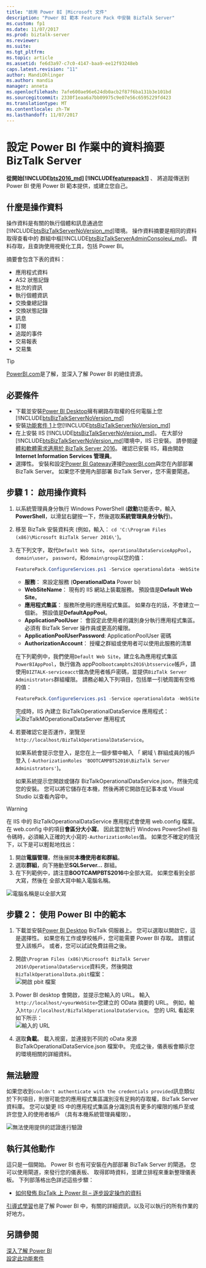 ```yaml
---
title: "啟用 Power BI |Microsoft 文件"
description: "Power BI 範本 Feature Pack 中安裝 BizTalk Server"
ms.custom: fp1
ms.date: 11/07/2017
ms.prod: biztalk-server
ms.reviewer: 
ms.suite: 
ms.tgt_pltfrm: 
ms.topic: article
ms.assetid: fe6d3a97-c7c0-4147-baa9-ee12f93248eb
caps.latest.revision: "11"
author: MandiOhlinger
ms.author: mandia
manager: anneta
ms.openlocfilehash: 7afe600ae96e624db0acb2f87f6ba131b3e101bd
ms.sourcegitcommit: 2330f1eaa6a7bb09975c9e07e56c6595229fd423
ms.translationtype: MT
ms.contentlocale: zh-TW
ms.lasthandoff: 11/07/2017
---
```

# <a name="configure-the-power-bi-operational-data-feed-in-biztalk-server"></a>設定 Power BI 作業中的資料摘要 BizTalk Server

**從開始[!INCLUDE[bts2016_md](../includes/bts2016-md.md)] [!INCLUDE[featurepack1](../includes/featurepack1.md)]** 、 將追蹤傳送到 Power BI 使用 Power BI 範本提供，或建立您自己。 

## <a name="what-is-operational-data"></a>什麼是操作資料
操作資料是有關的執行個體和訊息通過您[!INCLUDE[btsBizTalkServerNoVersion_md](../includes/btsbiztalkservernoversion-md.md)]環境。 操作資料摘要是相同的資料取得查看中的 群組中樞[!INCLUDE[btsBizTalkServerAdminConsoleui_md](../includes/btsbiztalkserveradminconsoleui-md.md)]。 資料存取，且查詢使用視覺化工具，包括 Power BI。 

摘要會包含下表的資料：
* 應用程式資料
* AS2 狀態記錄
* 批次的資訊
* 執行個體資訊
* 交換彙總記錄
* 交換狀態記錄
* 訊息
* 訂閱
* 追蹤的事件
* 交易報表
* 交易集

> [!TIP]
> [PowerBI.com](http://powerbi.microsoft.com)是了解，並深入了解 Power BI 的絕佳資源。

## <a name="prerequisites"></a>必要條件
* 下載並安裝[Power BI Desktop](https://powerbi.microsoft.com/desktop/)擁有網路存取權的任何電腦上您[!INCLUDE[btsBizTalkServerNoVersion_md](../includes/btsbiztalkservernoversion-md.md)]
* 安裝[功能套件 1](https://www.microsoft.com/download/details.aspx?id=55100)上您[!INCLUDE[btsBizTalkServerNoVersion_md](../includes/btsbiztalkservernoversion-md.md)]
* 在上安裝 IIS [!INCLUDE[btsBizTalkServerNoVersion_md](../includes/btsbiztalkservernoversion-md.md)]。 在大部分[!INCLUDE[btsBizTalkServerNoVersion_md](../includes/btsbiztalkservernoversion-md.md)]環境中，IIS 已安裝。 請參閱[硬體和軟體需求適用於 BizTalk Server 2016](../install-and-config-guides/hardware-and-software-requirements-for-biztalk-server-2016.md)。 確認已安裝 IIS，藉由開啟**Internet Information Services 管理員**。 
* 選擇性。 安裝和設定[Power BI Gateway](https://powerbi.microsoft.com/gateway/)連接[PowerBI.com](http://powerbi.microsoft.com)與您在內部部署 BizTalk Server。 如果您不使用內部部署 BizTalk Server，您不需要閘道。

## <a name="step-1-enable-operational-data"></a>步驟 1： 啟用操作資料

1. 以系統管理員身分執行 Windows PowerShell (**啟動**功能表中，輸入**PowerShell**，以滑鼠右鍵按一下，然後選取**系統管理員身分執行**)。 
2. 移至 BizTalk 安裝資料夾 (例如，輸入： `cd 'C:\Program Files (x86)\Microsoft BizTalk Server 2016\'`)。
3. 在下列文字，取代`Default Web Site`， `operationalDataServiceAppPool`， `domain\user`， `password`，和`domain\group`以您的值：

    ```Powershell
    FeaturePack.ConfigureServices.ps1 -Service operationaldata -WebSiteName '<Default Web Site>' -ApplicationPool <operationalDataServiceAppPool> -ApplicationPoolUser <domain>\<user> -ApplicationPoolUserPassword <password> -AuthorizationRoles '<domain>\<group1>, <domain>\<group2>, <domain>\<user>, <domain>\<user2>'
    ```

    * **服務**： 來設定服務 (**OperationalData** Power bi)
    * **WebSiteName**： 現有的 IIS 網站上裝載服務。 預設值是**Default Web Site**。
    * **應用程式集區**： 服務所使用的應用程式集區。 如果存在的話，不會建立一個新。 預設值是**DefaultAppPool**。
    * **ApplicationPoolUser**： 會設定此使用者的識別身分執行應用程式集區。 必須有 BizTalk Server 操作員或更高的權限。
    * **ApplicationPoolUserPassword**: ApplicationPoolUser 密碼
    * **AuthorizationAccount**： 授權之群組或使用者可以使用此服務的清單

    在下列範例中，我們使用`Default Web Site`，建立名為應用程式集區`PowerBIAppPool`，執行做為 appPool`bootcampbts2016\btsservice`帳戶，請使用`BIZTALK-serviceacct`做為使用者帳戶密碼，並提供`BizTalk Server Administrators`群組權限。 請務必輸入下列項目，包括單一引號周圍有空格的值： 

    ```Powershell
    FeaturePack.ConfigureServices.ps1 -Service operationaldata -WebSiteName 'Default Web Site' -ApplicationPool PowerBIAppPool -ApplicationPoolUser bootcampbts2016\btsservice -ApplicationPoolUserPassword  BIZTALK-serviceacct -AuthorizationRoles 'BOOTCAMPBTS2016\BizTalk Server Administrators'
    ```

    完成時，IIS 內建立 BizTalkOperationalDataService 應用程式：  
    ![BizTalkMOperationalDataServer 應用程式](../core/media/biztalkmanagementservice-apppool.png)


4. 若要確認它是否運作，瀏覽至`http://localhost/BizTalkOperationalDataService`。 

    如果系統會提示您登入，是您在上一個步驟中輸入 「 網域 \ 群組成員的帳戶登入 (`-AuthorizationRoles 'BOOTCAMPBTS2016\BizTalk Server Administrators'`)。 

    如果系統提示您開啟或儲存 BizTalkOperationalDataService.json，然後完成您的安裝。 您可以將它儲存在本機，然後再將它開啟在記事本或 Visual Studio 以查看內容中。 

> [!WARNING]
> 在 IIS 中的 BizTalkOperationalDataService 應用程式會使用 web.config 檔案。 在 web.config 中的項目**會區分大小寫**。 因此當您執行 Windows PowerShell 指令碼時，必須輸入正確的大小寫的`-AuthorizationRoles`值。 如果您不確定的情況下，以下是可以輕鬆地找出： 
> 
> 1. 開啟**電腦管理**，然後展開**本機使用者和群組**。
> 2. 選取**群組**，向下捲動至**SQLServer...** 群組。 
> 3. 在下列範例中，請注意**BOOTCAMPBTS2016**中全部大寫。 如果您看到全部大寫，然後在 全部大寫中輸入電腦名稱。 
> 
> ![電腦名稱是以全部大寫](../core/media/groups-case.png)

## <a name="step-2-use-the-template-in-power-bi"></a>步驟 2： 使用 Power BI 中的範本

1. 下載並安裝[Power BI Desktop](https://powerbi.microsoft.com/desktop/) BizTalk 伺服器上。 您可以選取以開啟它，這是選擇性。 如果您有工作或學校帳戶，您可能需要 Power BI 存取。 請嘗試登入該帳戶。 或者，您可以試試免費註冊之後。 
2. 開啟`\Program Files (x86)\Microsoft BizTalk Server 2016\OperationalDataService`資料夾，然後開啟`BizTalkOperationalData.pbit`檔案：  
![開啟 pbit 檔案](../core/media/operational-data-pbit.png)

3. Power BI desktop 會開啟，並提示您輸入的 URL。 輸入`http://localhost/<yourWebSite>`您建立的 OData 摘要的 URL。 例如，輸入`http://localhost/BizTalkOperationalDataService`。 您的 URL 看起來如下所示：  
![輸入的 URL](../core/media/operational-data-url.png)

4. 選取**負載**。 載入視窗，並連接到不同的 oData 來源 BizTalkOperationalDataService.json 檔案中。 完成之後，儀表板會顯示您的環境相關的詳細資料。

## <a name="couldnt-authenticate"></a>無法驗證
如果您收到`couldn't authenticate with the credentials provided`訊息類似於下列項目，則很可能您的應用程式集區識別沒有足夠的存取權，BizTalk Server 資料庫。 您可以變更 IIS 中的應用程式集區身分識別具有更多的權限的帳戶至或許您登入的使用者帳戶 （具有本機系統管理員權限）。 

![無法使用提供的認證進行驗證](../core/media/operational-data-authentication-error.png)

## <a name="do-more"></a>執行其他動作
這只是一個開始。 Power BI 也有可安裝在內部部署 BizTalk Server 的閘道。 您可以使用閘道，來發行您的儀表板、 取得即時資料，並建立排程來重新整理儀表板。 下列部落格出色詳述這些步驟： 

* [如何發佈 BizTalk 上 Power BI – 逐步設定操作的資料](https://blog.sandro-pereira.com/2017/05/07/biztalk-server-2016-feature-pack-1-how-to-publish-biztalk-operational-data-power-bi-step-by-step-configuration-part-3/)

[引導式學習](https://powerbi.microsoft.com/guided-learning/)也是了解 Power BI 中，有關的詳細資訊，以及可以執行的所有作業的好地方。 

## <a name="see-also"></a>另請參閱

[深入了解 Power BI](https://www.powerbi.com)  
[設定此功能套件](../core/configure-the-feature-pack.md)
